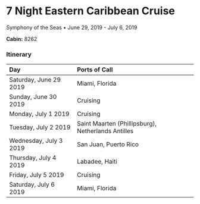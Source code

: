 # 7 Night Eastern Caribbean Cruise	

Symphony of the Seas • June 29, 2019 - July 6, 2019

**Cabin:** 8262

### Itinerary

| Day                    | Ports of Call                                      |
| :--------------------- | :------------------------------------------------- |
| Saturday, June 29 2019 | Miami, Florida                                     |
| Sunday, June 30 2019	 | Cruising                                           |
| Monday, July 1 2019	 | Cruising                                           |
| Tuesday, July 2 2019   | Saint Maarten (Phillipsburg), Netherlands Antilles |
| Wednesday, July 3 2019 | San Juan, Puerto Rico                              |
| Thursday, July 4	2019 | Labadee, Haiti                                     |
| Friday, July 5 2019	 | Cruising                                           |
| Saturday, July 6 2019	 | Miami, Florida                                     |
